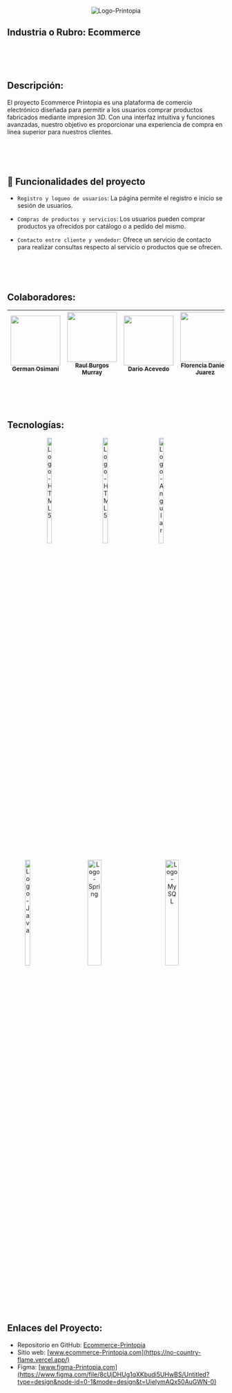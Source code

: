 <p align="center">
  <img src="https://i.imgur.com/Zg6EPQg.png" alt="Logo-Printopia"
</p>


  

## Industria o Rubro: Ecommerce

<br><br><br>

## Descripción:
El proyecto Ecommerce Printopia es una plataforma de comercio electrónico diseñada para permitir a los usuarios comprar productos fabricados mediante impresion 3D. Con una interfaz intuitiva y funciones avanzadas, nuestro objetivo es proporcionar una experiencia de compra en línea superior para nuestros clientes.

<br><br><br>

## 🔨 Funcionalidades del proyecto

- `Registro y logueo de usuarios`: La página permite el registro e inicio se sesión de usuarios.

- `Compras de productos y servicios`: Los usuarios pueden comprar productos ya ofrecidos por catálogo o a pedido del mismo.

- `Contacto entre cliente y vendedor`: Ofrece un servicio de contacto para realizar consultas respecto al servicio o productos que se ofrecen.

<br><br><br>

## Colaboradores:


| [<img src="https://avatars.githubusercontent.com/u/116905349?v=4" width=115><br><sub>German Osimani</sub>](https://github.com/Cuch0) | [  <img src="https://avatars.githubusercontent.com/u/64920527?v=4" width=115><br><sub>Raul Burgos Murray</sub>](https://github.com/specializeddevel) | [<img src="https://avatars.githubusercontent.com/u/46717303?v=4" width=115><br><sub>Dario Acevedo</sub>](https://github.com/AcevedoDario) | [<img src="https://avatars.githubusercontent.com/u/110424355?v=4" width=115><br><sub>Florencia Daniela Juarez</sub>](https://github.com/FlorcitaJ) | [<img src="https://avatars.githubusercontent.com/u/65969373?v=4" width=115><br><sub>Cristian Sánchez</sub>](https://github.com/Elcrisanz) | [<img src="https://avatars.githubusercontent.com/u/83742990?v=4" width=115><br><sub>Samuel Gomez</sub>](https://github.com/samuel-gl) | [<img src="https://mir-s3-cdn-cf.behance.net/user/115/199d7f598028569.63d5e0ac4c54f.jpg" width=115><br><sub>Clarexis Colmenares</sub>](https://www.behance.net/clarecolmenares) |
| :---: | :---: | :---: | :---: | :---: | :---: | :---: |

<br><br><br>

## Tecnologías:
<div align="center">
  <img src="https://i.imgur.com/TuUMuoN.png" alt="Logo-HTML5" style="height: 25%; width: 15%; margin-right: 50px;">
  <img src="https://i.imgur.com/uM7l6Kq.png" alt="Logo-HTML5" style="height: 25%; width: 15%; margin-right: 50px;">
  <img src="https://i.imgur.com/kPFy6NR.png" alt="Logo-Angular" style="height: 25%; width: 15%; margin-right: 50px;">
</div>
<div align="center">
  <img src="https://i.imgur.com/OTSNF3N.png" alt="Logo-Java" style="height: 25%; width: 15%; vertical-align: middle; margin-right: 50px;">
  <img src="https://i.imgur.com/6umQ3tT.png" alt="Logo-Spring" style="height: 25%; width: 25%; vertical-align: middle; margin-right: 50px;">
  <img src="https://i.imgur.com/Dtcda7I.png" alt="Logo-MySQL" style="height: 25%; width: 25%; vertical-align: middle; margin-right: 50px;">
</div>

<br><br><br>

## Enlaces del Proyecto:
- Repositorio en GitHub: [Ecommerce-Printopia](https://github.com/No-Country/c16-43-n-java)
- Sitio web: [www.ecommerce-Printopia.com](https://no-country-flame.vercel.app/)
- Figma: [www.figma-Printopia.com](https://www.figma.com/file/8cUjDHUg1qXKbudi5UHwBS/Untitled?type=design&node-id=0-1&mode=design&t=UieIymAQx50AuGWN-0)
